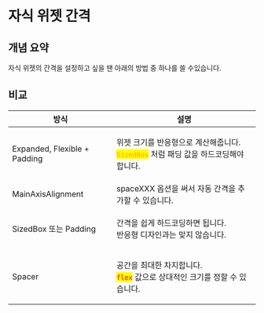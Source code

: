 # 자식 위젯 간격

## 개념 요약

자식 위젯의 간격을 설정하고 싶을 땐 아래의 방법 중 하나를 쓸 수있습니다.

## 비교

| 방식                           | 설명                                                                                                           |
| ---------------------------- | ------------------------------------------------------------------------------------------------------------ |
| Expanded, Flexible + Padding | <p>위젯 크기를 반응형으로 계산해줍니다.<br><mark style="color:orange;"><code>SizedBox</code></mark> 처럼 패딩 값을 하드코딩해야 합니다.</p> |
| MainAxisAlignment            | spaceXXX 옵션을 써서 자동 간격을 추가할 수 있습니다.                                                                           |
| SizedBox 또는 Padding          | <p>간격을 쉽게 하드코딩하면 됩니다.<br>반응형 디자인과는 맞지 않습니다.</p>                                                              |
| Spacer                       | <p>공간을 최대한 차지합니다.<br><mark style="color:red;"><code>flex</code></mark> 값으로 상대적인 크기를 정할 수 있습니다.</p>           |
